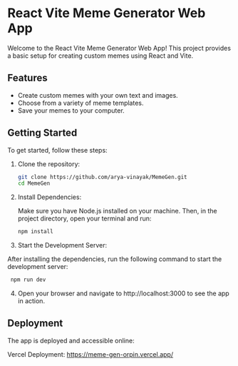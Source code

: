 # React Vite Meme Generator Web App

Welcome to the React Vite Meme Generator Web App! This project provides a basic setup for creating custom memes using React and Vite.

## Features

* Create custom memes with your own text and images.
* Choose from a variety of meme templates.
* Save your memes to your computer.

## Getting Started

To get started, follow these steps:

1. Clone the repository:

   ```bash
   git clone https://github.com/arya-vinayak/MemeGen.git
   cd MemeGen
   ```


2. Install Dependencies:

    Make sure you have Node.js installed on your machine. Then, in the project directory, open your terminal and run:

   ```bash
   npm install
   ```

3. Start the Development Server:

After installing the dependencies, run the following command to start the development server: 
 ```bash
  npm run dev
```

4. Open your browser and navigate to http://localhost:3000 to see the app in action.


## Deployment

The app is deployed and accessible online:

Vercel Deployment: https://meme-gen-orpin.vercel.app/
